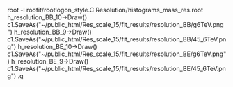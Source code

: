 root -l roofit/rootlogon_style.C Resolution/histograms_mass_res.root
h_resolution_BB_10->Draw()
c1.SaveAs("~/public_html/Res_scale_15/fit_results/resolution_BB/g6TeV.png")
h_resolution_BB_9->Draw()
c1.SaveAs("~/public_html/Res_scale_15/fit_results/resolution_BB/45_6TeV.png")
h_resolution_BE_10->Draw()
c1.SaveAs("~/public_html/Res_scale_15/fit_results/resolution_BE/g6TeV.png")
h_resolution_BE_9->Draw()
c1.SaveAs("~/public_html/Res_scale_15/fit_results/resolution_BE/45_6TeV.png")
.q